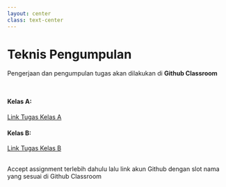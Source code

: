 ```yaml
---
layout: center
class: text-center
---
```


# Teknis Pengumpulan
Pengerjaan dan pengumpulan tugas akan dilakukan di **Github Classroom**

<div grid="~ cols-2 gap-2" style="margin-top: 48px">
  <div>

  #### Kelas A:
  [Link Tugas Kelas A](https://classroom.github.com/a/IgiqqUBj)

  </div>
  <div>

  #### Kelas B:
  [Link Tugas Kelas B](https://classroom.github.com/a/XTjWkbeg)
  
  </div>
</div>

<br>
Accept assignment terlebih dahulu lalu link akun Github dengan slot nama yang sesuai di Github Classroom